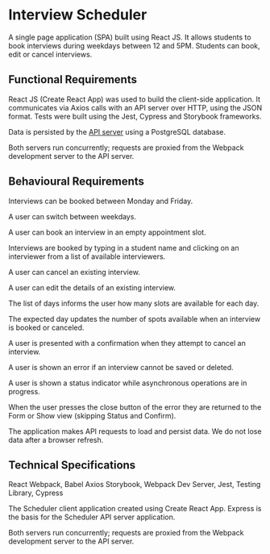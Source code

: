 # Interview Scheduler
A single page application (SPA) built using React JS. It allows students to book interviews during weekdays between 12 and 5PM. Students can book, edit or cancel interviews.

## Functional Requirements

React JS (Create React App) was used to build the client-side application. It communicates via Axios calls with an API server over HTTP, using the JSON format.
Tests were built using the Jest, Cypress and Storybook frameworks.

Data is persisted by the [API server](https://github.com/nataliaCodes/scheduler-api) using a PostgreSQL database.

Both servers run concurrently; requests are proxied from the Webpack development server to the API server.

## Behavioural Requirements

Interviews can be booked between Monday and Friday.

A user can switch between weekdays.

A user can book an interview in an empty appointment slot.

Interviews are booked by typing in a student name and clicking on an interviewer from a list of available interviewers.

A user can cancel an existing interview.

A user can edit the details of an existing interview.

The list of days informs the user how many slots are available for each day.

The expected day updates the number of spots available when an interview is booked or canceled.

A user is presented with a confirmation when they attempt to cancel an interview.

A user is shown an error if an interview cannot be saved or deleted.

A user is shown a status indicator while asynchronous operations are in progress.

When the user presses the close button of the error they are returned to the Form or Show view (skipping Status and Confirm).

The application makes API requests to load and persist data. We do not lose data after a browser refresh.

## Technical Specifications

React
Webpack, Babel
Axios
Storybook, Webpack Dev Server, Jest, Testing Library, Cypress

The Scheduler client application created using Create React App. 
Express is the basis for the Scheduler API server application.

Both servers run concurrently; requests are proxied from the Webpack development server to the API server.
